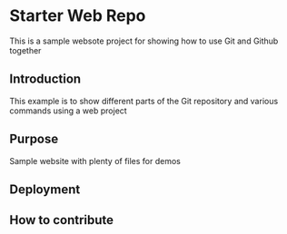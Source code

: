# Starter Web Repo

This is a sample websote project for showing how to use Git and Github together

## Introduction

This example is to show different parts of the Git repository and various commands using a web project

## Purpose

Sample website with plenty of files for demos

## Deployment

## How to contribute